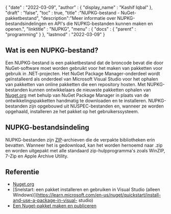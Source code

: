 {
  "date" : "2022-03-09",
  "author" : {
    "display_name" : "Kashif Iqbal"
},
  "draft" : "false",
  "toc" : true,
  "title" :"NUPKG-bestand - NuGet-pakketbestand",
  "description":"Meer informatie over NUPKG-bestandsindelingen en API's die NUPKG-bestanden kunnen maken en openen.",
  "linktitle" : "NUPKG",
  "menu" : {
    "docs" : {
      "parent" : "programming"
}
},
  "lastmod" : "2022-03-09"
}

## Wat is een NUPKG-bestand?

Een NUPKG-bestand is een pakketbestand dat de broncode bevat die door NuGet-software moet worden gebruikt voor het maken van pakketten voor gebruik in .NET-projecten. Het NuGet Package Manager-onderdeel wordt geïnstalleerd als onderdeel van Microsoft Visual Studio voor het ophalen van pakketten van online pakketten die een repository hosten. Met NUPKG-bestanden kunnen ontwikkelaars de nieuwste pakketten ophalen van [Nuget.org](https://nuget.org) met behulp van NuGet Package Manager in plaats van de ontwikkelingspakketten handmatig te downloaden en te installeren. NUPKG-bestanden zijn opgebouwd uit NUSPEC-bestanden en, wanneer ze worden opgehaald, installeren ze het pakket op het gebruikerssysteem.

## NUPKG-bestandsindeling

NUPKG-bestanden zijn [ZIP](/nl/compression/zip/)-archieven die de verpakte bibliotheken erin bevatten. Wanneer het is gedownload, kan het worden hernoemd naar .zip en worden uitgepakt met alle standaard zip-hulpprogramma's zoals WinZIP, 7-Zip en Apple Archive Utility.

## Referentie

* [Nuget.org](https://nuget.org)
* [Snelstart: een pakket installeren en gebruiken in Visual Studio (alleen Windows)](https://learn.microsoft.com/en-us/nuget/quickstart/install-and-use-a-package-in-visual- studio)
* [Een Nuget-pakket maken en publiceren](https://learn.microsoft.com/en-us/nuget/quickstart/create-and-publish-a-package-using-visual-studio?tabs=netcore-cli)

